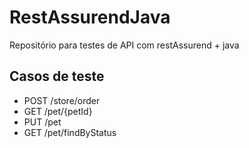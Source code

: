 # RestAssurendJava
Repositório para testes de API com restAssurend + java 

## Casos de teste 
- POST /store/order   
- GET /pet/{petId}   
- PUT /pet
- GET /pet/findByStatus

